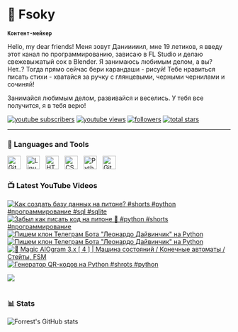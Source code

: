 # 🥑 Fsoky

**`Контент-мейкер`**

Hello, my dear friends! Меня зовут Данииииил, мне 19 летиков, я введу этот канал по программированию, зависаю в FL Studio и делаю свежевыжатый сок в Blender. Я занимаюсь любимым делом, а вы? Нет..? Тогда прямо сейчас бери карандаши - рисуй! Тебе нравиться писать стихи - хватайся за ручку с глянцевыми, черными чернилами и сочиняй!

Занимайся любимым делом, развивайся и веселись. У тебя все получится, я в тебя верю!

   <p align="left">
      <a href="https://www.youtube.com/c/fknight?sub_confirmation=1">
         <img alt="youtube subscribers" title="Subscribe to my YouTube channel" src="https://custom-icon-badges.demolab.com/youtube/channel/subscribers/UCeiC2G8vcz6tBmvVo8ydMgQ?color=%23E05D44&label=SUBSCRIBE&logo=video&logoColor=white&style=for-the-badge&labelColor=CE4630"/></a> 
      <a href="https://www.youtube.com/c/fknight">
         <img alt="youtube views" title="YouTube views" src="https://custom-icon-badges.demolab.com/youtube/channel/views/UCeiC2G8vcz6tBmvVo8ydMgQ?color=%23E1AD0E&logo=eye&logoColor=white&style=for-the-badge&labelColor=C79600"/></a> 
      <a href="https://github.com/ForrestKnight?tab=followers">
         <img alt="followers" title="Follow me on Github" src="https://custom-icon-badges.demolab.com/github/followers/Fsoky?color=236ad3&labelColor=1155ba&style=for-the-badge&logo=person-add&label=Follow&logoColor=white"/></a>
      <a href="https://github.com/ForrestKnight?tab=repositories&sort=stargazers">
         <img alt="total stars" title="Total stars on GitHub" src="https://custom-icon-badges.demolab.com/github/stars/Fsoky?color=55960c&style=for-the-badge&labelColor=488207&logo=star"/></a>
   </p>

---

### 🧰 Languages and Tools

<img align="left" alt="Git" width="30px" style="padding-right:10px;" src="https://cdn.jsdelivr.net/gh/devicons/devicon/icons/git/git-original.svg" />
<img align="left" alt="Linux" width="30px" style="padding-right:10px;" src="https://cdn.jsdelivr.net/gh/devicons/devicon/icons/linux/linux-original.svg" />
<img align="left" alt="HTML" width="30px" style="padding-right:10px;" src="https://cdn.jsdelivr.net/gh/devicons/devicon/icons/html5/html5-plain.svg" />
<img align="left" alt="CSS" width="30px" style="padding-right:10px;" src="https://cdn.jsdelivr.net/gh/devicons/devicon/icons/css3/css3-plain.svg" />
<img align="left" alt="Python" width="30px" style="padding-right:10px;" src="https://cdn.jsdelivr.net/gh/devicons/devicon/icons/python/python-plain.svg" />
<img align="left" alt="GitHub" width="30px" style="padding-right:10px;" src="https://cdn.jsdelivr.net/gh/devicons/devicon/icons/github/github-original.svg" />

<br />

#

### 📺 Latest YouTube Videos

<!-- BEGIN YOUTUBE-CARDS -->
[![Как создать базу данных на питоне? #shorts #python #программирование #sql #sqlite](https://ytcards.demolab.com/?id=yqKXwAtkQS8&title=%D0%9A%D0%B0%D0%BA+%D1%81%D0%BE%D0%B7%D0%B4%D0%B0%D1%82%D1%8C+%D0%B1%D0%B0%D0%B7%D1%83+%D0%B4%D0%B0%D0%BD%D0%BD%D1%8B%D1%85+%D0%BD%D0%B0+%D0%BF%D0%B8%D1%82%D0%BE%D0%BD%D0%B5%3F+%23shorts+%23python+%23%D0%BF%D1%80%D0%BE%D0%B3%D1%80%D0%B0%D0%BC%D0%BC%D0%B8%D1%80%D0%BE%D0%B2%D0%B0%D0%BD%D0%B8%D0%B5+%23sql+%23sqlite&lang=en&timestamp=1697026446&background_color=%230d1117&title_color=%23ffffff&stats_color=%23dedede&max_title_lines=1&width=250&border_radius=5 "Как создать базу данных на питоне? #shorts #python #программирование #sql #sqlite")](https://www.youtube.com/watch?v=yqKXwAtkQS8)
[![Забыл как писать код на питоне 🤢 #python #shorts #программирование](https://ytcards.demolab.com/?id=ZFxK0S_QX9o&title=%D0%97%D0%B0%D0%B1%D1%8B%D0%BB+%D0%BA%D0%B0%D0%BA+%D0%BF%D0%B8%D1%81%D0%B0%D1%82%D1%8C+%D0%BA%D0%BE%D0%B4+%D0%BD%D0%B0+%D0%BF%D0%B8%D1%82%D0%BE%D0%BD%D0%B5+%F0%9F%A4%A2+%23python+%23shorts+%23%D0%BF%D1%80%D0%BE%D0%B3%D1%80%D0%B0%D0%BC%D0%BC%D0%B8%D1%80%D0%BE%D0%B2%D0%B0%D0%BD%D0%B8%D0%B5&lang=en&timestamp=1696919781&background_color=%230d1117&title_color=%23ffffff&stats_color=%23dedede&max_title_lines=1&width=250&border_radius=5 "Забыл как писать код на питоне 🤢 #python #shorts #программирование")](https://www.youtube.com/watch?v=ZFxK0S_QX9o)
[![Пишем клон Телеграм Бота "Леонардо Дайвинчик" на Python](https://ytcards.demolab.com/?id=VoC5qOnwV8w&title=%D0%9F%D0%B8%D1%88%D0%B5%D0%BC+%D0%BA%D0%BB%D0%BE%D0%BD+%D0%A2%D0%B5%D0%BB%D0%B5%D0%B3%D1%80%D0%B0%D0%BC+%D0%91%D0%BE%D1%82%D0%B0+%22%D0%9B%D0%B5%D0%BE%D0%BD%D0%B0%D1%80%D0%B4%D0%BE+%D0%94%D0%B0%D0%B9%D0%B2%D0%B8%D0%BD%D1%87%D0%B8%D0%BA%22+%D0%BD%D0%B0+Python&lang=en&timestamp=1696708646&background_color=%230d1117&title_color=%23ffffff&stats_color=%23dedede&max_title_lines=1&width=250&border_radius=5 "Пишем клон Телеграм Бота \"Леонардо Дайвинчик\" на Python")](https://www.youtube.com/watch?v=VoC5qOnwV8w)
[![Пишем клон Телеграм Бота "Леонардо Дайвинчик" на Python](https://ytcards.demolab.com/?id=NYObxsBkju4&title=%D0%9F%D0%B8%D1%88%D0%B5%D0%BC+%D0%BA%D0%BB%D0%BE%D0%BD+%D0%A2%D0%B5%D0%BB%D0%B5%D0%B3%D1%80%D0%B0%D0%BC+%D0%91%D0%BE%D1%82%D0%B0+%22%D0%9B%D0%B5%D0%BE%D0%BD%D0%B0%D1%80%D0%B4%D0%BE+%D0%94%D0%B0%D0%B9%D0%B2%D0%B8%D0%BD%D1%87%D0%B8%D0%BA%22+%D0%BD%D0%B0+Python&lang=en&timestamp=1696705999&background_color=%230d1117&title_color=%23ffffff&stats_color=%23dedede&max_title_lines=1&width=250&border_radius=5 "Пишем клон Телеграм Бота \"Леонардо Дайвинчик\" на Python")](https://www.youtube.com/watch?v=NYObxsBkju4)
[![🔮 Magic AIOgram 3.x [ 4 ] | Машина состояний / Конечные автоматы / Стейты, FSM](https://ytcards.demolab.com/?id=Ipvmq1nkLlk&title=%F0%9F%94%AE+Magic+AIOgram+3.x+%5B+4+%5D+%7C+%D0%9C%D0%B0%D1%88%D0%B8%D0%BD%D0%B0+%D1%81%D0%BE%D1%81%D1%82%D0%BE%D1%8F%D0%BD%D0%B8%D0%B9+%2F+%D0%9A%D0%BE%D0%BD%D0%B5%D1%87%D0%BD%D1%8B%D0%B5+%D0%B0%D0%B2%D1%82%D0%BE%D0%BC%D0%B0%D1%82%D1%8B+%2F+%D0%A1%D1%82%D0%B5%D0%B9%D1%82%D1%8B%2C+FSM&lang=en&timestamp=1696678206&background_color=%230d1117&title_color=%23ffffff&stats_color=%23dedede&max_title_lines=1&width=250&border_radius=5 "🔮 Magic AIOgram 3.x [ 4 ] | Машина состояний / Конечные автоматы / Стейты, FSM")](https://www.youtube.com/watch?v=Ipvmq1nkLlk)
[![Генератор QR-кодов на Python #shrots #python](https://ytcards.demolab.com/?id=wbQgxDic6A0&title=%D0%93%D0%B5%D0%BD%D0%B5%D1%80%D0%B0%D1%82%D0%BE%D1%80+QR-%D0%BA%D0%BE%D0%B4%D0%BE%D0%B2+%D0%BD%D0%B0+Python+%23shrots+%23python&lang=en&timestamp=1696600123&background_color=%230d1117&title_color=%23ffffff&stats_color=%23dedede&max_title_lines=1&width=250&border_radius=5 "Генератор QR-кодов на Python #shrots #python")](https://www.youtube.com/watch?v=wbQgxDic6A0)
<!-- END YOUTUBE-CARDS -->

[<img src="https://custom-icon-badges.demolab.com/badge/-Subscribe%20For%20More-red?style=for-the-badge&logo=video&logoColor=white"/>](https://www.youtube.com/c/Фсоки?sub_confirmation=1)

#

### 📊 Stats

![Forrest's GitHub stats](https://github-readme-stats.vercel.app/api?username=fsoky&show_icons=true&theme=dracula)

<!-- ![GitHub Streak](https://streak-stats.demolab.com?user=ForrestKnight&theme=dracula&border_radius=4.5) -->
